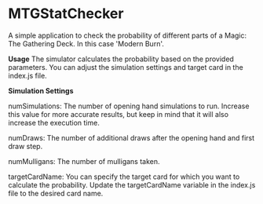 # MTGStatChecker
A simple application to check the probability of different parts of a Magic: The Gathering Deck. In this case 'Modern Burn'.

**Usage**
The simulator calculates the probability based on the provided parameters. You can adjust the simulation settings and target card in the index.js file.

**Simulation Settings**

numSimulations: The number of opening hand simulations to run. Increase this value for more accurate results, but keep in mind that it will also increase the execution time.

numDraws: The number of additional draws after the opening hand and first draw step.

numMulligans: The number of mulligans taken.

targetCardName: You can specify the target card for which you want to calculate the probability. Update the targetCardName variable in the index.js file to the desired card name.

